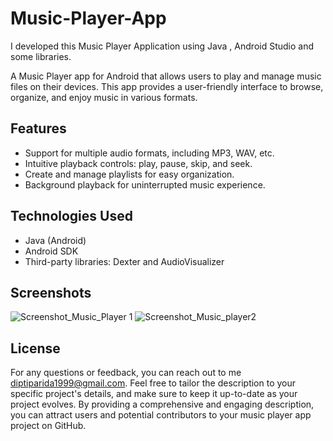 # Music-Player-App
I developed this Music Player Application using Java , Android Studio and some libraries.

A Music Player app for Android that allows users to play and manage music files on their devices. This app provides a user-friendly interface to browse, organize, and enjoy music in various formats.

## Features

- Support for multiple audio formats, including MP3, WAV, etc.
- Intuitive playback controls: play, pause, skip, and seek.
- Create and manage playlists for easy organization.
- Background playback for uninterrupted music experience.

## Technologies Used

- Java (Android)
- Android SDK
- Third-party libraries: Dexter and AudioVisualizer 

## Screenshots
![Screenshot_Music_Player 1](https://github.com/Dipti-coder/Music-Player-App/assets/83566655/cd755b0f-06ec-4cc3-b8ad-ba1ad9b1f765)
![Screenshot_Music_player2](https://github.com/Dipti-coder/Music-Player-App/assets/83566655/a073edc4-ba69-43c0-9c02-4de1fb0c4ae5)

## License

For any questions or feedback, you can reach out to me diptiparida1999@gmail.com.
Feel free to tailor the description to your specific project's details, and make sure to keep it up-to-date as your project evolves. By providing a comprehensive and engaging description, you can attract users and potential contributors to your music player app project on GitHub.






